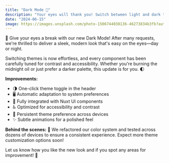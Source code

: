 ```yaml
---
title: "Dark Mode 🌙"
description: "Your eyes will thank you! Switch between light and dark themes with a single click. Fully integrated with Nuxt UI."
date: "2024-06-15"
image: https://images.unsplash.com/photo-1506744038136-46273834b3fb?auto=format&fit=crop&w=800&q=80
---
```


🌙 Give your eyes a break with our new Dark Mode! After many requests, we're thrilled to deliver a sleek, modern look that's easy on the eyes—day or night.

Switching themes is now effortless, and every component has been carefully tuned for contrast and accessibility. Whether you're burning the midnight oil or just prefer a darker palette, this update is for you. 🌓

**Improvements:**
- 🌗 One-click theme toggle in the header
- 🖥️ Automatic adaptation to system preferences
- 🧩 Fully integrated with Nuxt UI components
- ♿ Optimized for accessibility and contrast
- 💾 Persistent theme preference across devices
- ✨ Subtle animations for a polished feel

**Behind the scenes:** 🎨
We refactored our color system and tested across dozens of devices to ensure a consistent experience. Expect more theme customization options soon!

Let us know how you like the new look and if you spot any areas for improvement! 💬
